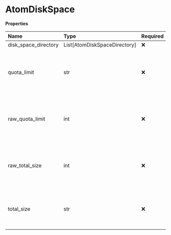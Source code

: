 # AtomDiskSpace

**Properties**

| Name                 | Type                         | Required | Description                                                                  |
| :------------------- | :--------------------------- | :------- | :--------------------------------------------------------------------------- |
| disk_space_directory | List[AtomDiskSpaceDirectory] | ❌       |                                                                              |
| quota_limit          | str                          | ❌       | The total amount of disk space available for consumption by this attachment. |
| raw_quota_limit      | int                          | ❌       | The total number of bytes available for consumption by this attachment.      |
| raw_total_size       | int                          | ❌       | The disk space in bytes that is already consumed by the given attachment.    |
| total_size           | str                          | ❌       | The size of disk space already consumed by the given attachment.             |

